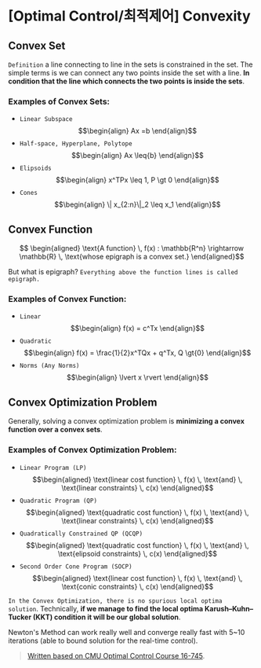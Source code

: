 # [Optimal Control/최적제어] Convexity 

## Convex Set
`Definition` a line connecting to line in the sets is constrained in the set. The simple terms is we can connect any two points inside the set with a line. **In condition that the line which connects the two points is inside the sets**.

### Examples of Convex Sets:
- `Linear Subspace` $$\begin{align} Ax =b \end{align}$$
- `Half-space, Hyperplane, Polytope` $$\begin{align} Ax \leq{b} \end{align}$$
- `Elipsoids` $$\begin{align} x^TPx \leq 1, P \gt 0 \end{align}$$
- `Cones` $$\begin{align} \| x_{2:n}\|_2 \leq  x_1  \end{align}$$

## Convex Function
$$ \begin{aligned} \text{A function} \, f(x) :  \mathbb{R^n} \rightarrow \mathbb{R} \, \text{whose epigraph is a convex set.}  \end{aligned}$$

But what is epigraph? `Everything above the function lines is called epigraph.`

### Examples of Convex Function:
- `Linear` $$\begin{align} f(x) = c^Tx \end{align}$$
- `Quadratic` $$\begin{align} f(x) = \frac{1}{2}x^TQx + q^Tx, Q \gt{0} \end{align}$$
- `Norms (Any Norms)` $$\begin{align}  \lvert x \rvert \end{align}$$

## Convex Optimization Problem
Generally, solving a convex optimization problem is **minimizing a convex function over a convex sets**. 
### Examples of Convex Optimization Problem:
- `Linear Program (LP)` $$\begin{aligned}  \text{linear cost function} \, f(x) \, \text{and} \, \text{linear constraints} \, c(x) \end{aligned}$$
- `Quadratic Program (QP)` $$\begin{aligned}  \text{quadratic cost function} \, f(x) \, \text{and} \, \text{linear constraints} \, c(x) \end{aligned}$$
- `Quadratically Constrained QP (QCQP)` $$\begin{aligned}  \text{quadratic cost function} \, f(x) \, \text{and} \, \text{elipsoid constraints} \, c(x) \end{aligned}$$
- `Second Order Cone Program (SOCP)` $$\begin{aligned}  \text{linear cost function} \, f(x) \, \text{and} \, \text{conic constraints} \, c(x) \end{aligned}$$

`In the Convex Optimization, there is no spurious local optima solution`. Technically, **if we manage to find the local optima Karush–Kuhn–Tucker (KKT) condition it will be our global solution**.

Newton's Method can work really well and converge really fast with 5~10 iterations (able to bound solution for the real-time control).
> [Written based on CMU Optimal Control Course 16-745](https://www.youtube.com/playlist?list=PLZnJoM76RM6KugDT9sw5zhAmqKnGeoLRa).
